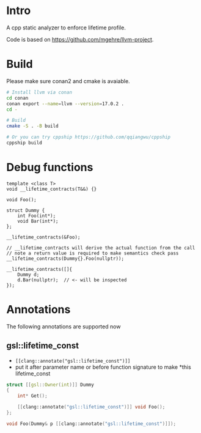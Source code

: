 # Intro
A cpp static analyzer to enforce lifetime profile.

Code is based on https://github.com/mgehre/llvm-project.

# Build
Please make sure conan2 and cmake is avaiable.

```bash
# Install llvm via conan
cd conan
conan export --name=llvm --version=17.0.2 .
cd -

# Build
cmake -S . -B build

# Or you can try cppship https://github.com/qqiangwu/cppship
cppship build
```

# Debug functions
```
template <class T>
void __lifetime_contracts(T&&) {}

void Foo();

struct Dummy {
    int Foo(int*);
    void Bar(int*);
};

__lifetime_contracts(&Foo);

// __lifetime_contracts will derive the actual function from the call
// note a return value is required to make semantics check pass
__lifetime_contracts(Dummy{}.Foo(nullptr));

__lifetime_contracts([]{
    Dummy d;
    d.Bar(nullptr);  // <- will be inspected
});
```

# Annotations
The following annotations are supported now

## gsl::lifetime_const
+ ```[[clang::annotate("gsl::lifetime_const")]]```
+ put it after parameter name or before function signature to make *this lifetime_const

```C++
struct [[gsl::Owner(int)]] Dummy
{
    int* Get();

    [[clang::annotate("gsl::lifetime_const")]] void Foo();
};

void Foo(Dummy& p [[clang::annotate("gsl::lifetime_const")]]);
```